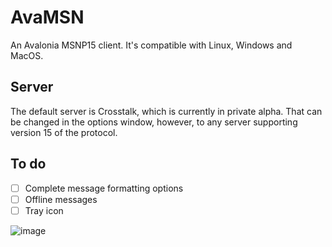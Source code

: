 # AvaMSN

An Avalonia MSNP15 client. It's compatible with Linux, Windows and MacOS.

## Server
The default server is Crosstalk, which is currently in private alpha. That can be changed in the options window, however, to any server supporting version 15 of the protocol.

## To do
- [ ] Complete message formatting options
- [ ] Offline messages
- [ ] Tray icon

![image](https://github.com/campos02/AvaMSN/assets/45215327/2f4196f5-e4be-4b95-9e77-bdb6df297ede)
